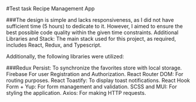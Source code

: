#Test task Recipe Management App

###The design is simple and lacks responsiveness, as I did not have sufficient time (5 hours) to dedicate to it. However, I aimed to ensure the best possible code quality within the given time constraints.
Additional Libraries and Stack:
The main stack used for this project, as required, includes React, Redux, and Typescript. 

Additionally, the following libraries were utilized:

###Redux Persist: To synchronize the favorites store with local storage.
Firebase For user Registration and Authorization.
React Router DOM: For routing purposes.
React Toastify: To display toast notifications.
React Hook Form + Yup: For form management and validation.
SCSS and MUI: For styling the application.
Axios: For making HTTP requests.
